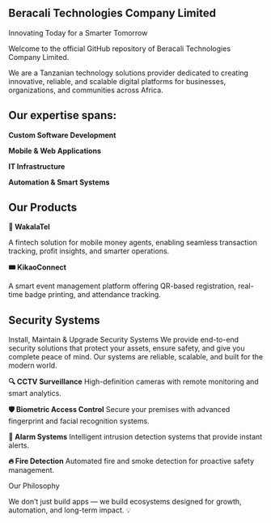 ## Beracali Technologies Company Limited
Innovating Today for a Smarter Tomorrow

Welcome to the official GitHub repository of Beracali Technologies Company Limited.

We are a Tanzanian technology solutions provider dedicated to creating innovative, reliable, and scalable digital platforms for businesses, organizations, and communities across Africa.

## Our expertise spans:

**Custom Software Development**

**Mobile & Web Applications**

**IT Infrastructure**

**Automation & Smart Systems**

## Our Products

**💸 WakalaTel**

A fintech solution for mobile money agents, enabling seamless transaction tracking, profit insights, and smarter operations.

**🎟️ KikaoConnect**

A smart event management platform offering QR-based registration, real-time badge printing, and attendance tracking.

## Security Systems

Install, Maintain & Upgrade Security Systems
We provide end-to-end security solutions that protect your assets, ensure safety, and give you complete peace of mind.
Our systems are reliable, scalable, and built for the modern world.

**🔍 CCTV Surveillance**
High-definition cameras with remote monitoring and smart analytics.

**🛡️ Biometric Access Control**
Secure your premises with advanced fingerprint and facial recognition systems.

**🚨 Alarm Systems**
Intelligent intrusion detection systems that provide instant alerts.

**🔥 Fire Detection**
Automated fire and smoke detection for proactive safety management.

Our Philosophy

We don’t just build apps — we build ecosystems designed for growth, automation, and long-term impact. 💡
